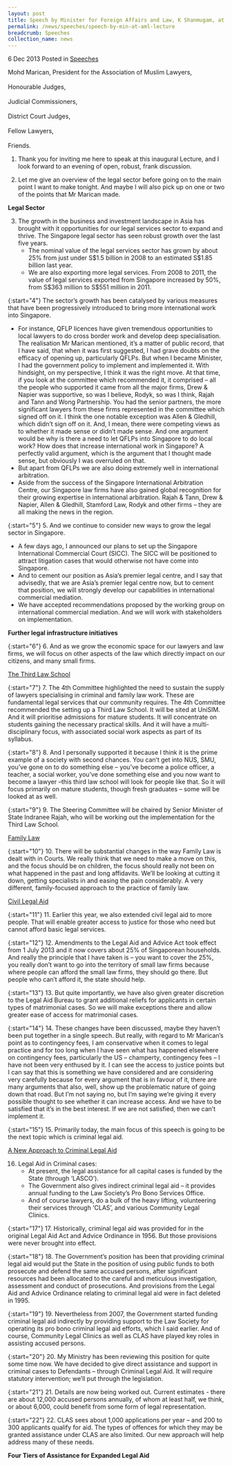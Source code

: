 ```yaml
---
layout: post
title: Speech by Minister for Foreign Affairs and Law, K Shanmugam, at the Association of Muslim Lawyers’ Inaugural Lecture
permalink: /news/speeches/speech-by-min-at-aml-lecture
breadcrumb: Speeches
collection_name: news
---
```


6 Dec 2013 Posted in [Speeches](/news/speeches)

Mohd Marican, President for the Association of Muslim Lawyers,
<br>  
Honourable Judges,
<br>  
Judicial Commissioners,
<br>  
District Court Judges,
<br>  
Fellow Lawyers,
<br>  
Friends.


1. Thank you for inviting me here to speak at this inaugural Lecture, and I look forward to an evening of open, robust, frank discussion.


2. Let me give an overview of the legal sector before going on to the main point I want to make tonight. And maybe I will also pick up on one or two of the points that Mr Marican made.


**Legal Sector**

<ol start="3">
<li>The growth in the business and investment landscape in Asia has brought with it opportunities for our legal services sector to expand and thrive. The Singapore legal sector has seen robust growth over the last five years. 

<ul>
<li>The nominal value of the legal services sector has grown by about 25% from just under S$1.5 billion in 2008 to an estimated S$1.85 billion last year.</li>  
<li>We are also exporting more legal services. From 2008 to 2011, the value of legal services exported from Singapore increased by 50%, from S$363 million to S$551 million in 2011.</li>
</ul>
  
</li>
</ol>

{:start="4"}
The sector’s growth has been catalysed by various measures that have been progressively introduced to bring more international work into Singapore.

<ul>
<li>For instance, QFLP licences have given tremendous opportunities to local lawyers to do cross     border work and develop deep specialisation. The realisation Mr Marican mentioned, it’s a matter of public record, that I have said, that when it was first suggested, I had grave doubts on the efficacy of opening up, particularly QFLPs. But when I became Minister, I had the government policy to implement and  implemented it. With hindsight, on my perspective, I think it was the right move. At that time, if you look at the committee which recommended it, it comprised – all the people who supported it came from all the major firms, Drew & Napier was supportive, so was I believe, Rodyk, so was I think, Rajah and Tann and Wong Partnership. You had the senior partners, the more significant lawyers from these firms represented in the committee which signed off on it. I think the one notable exception was Allen & Gledhill, which didn’t sign off on it. And, I mean, there were competing views as to whether it made sense or didn’t made sense. And one argument would be why is there a need to let QFLPs into Singapore to do local work? How does that increase international work in Singapore? A perfectly valid argument, which is the argument that I thought made sense, but obviously I was overruled on that.</li>

<li>But apart from QFLPs we are also doing extremely well in international arbitration.</li>

<li>Aside from the success of the Singapore International Arbitration Centre, our Singapore law firms have also gained global recognition for their growing expertise in international arbitration. Rajah & Tann, Drew & Napier, Allen & Gledhill, Stamford Law, Rodyk and other firms – they are all making the news in the region. </li>
</ul>

{:start="5"}
5. And we continue to consider new ways to grow the legal sector in Singapore.

<ul>
<li>A few days ago, I announced our plans to set up the Singapore International Commercial Court (SICC). The SICC will be positioned to attract litigation cases that would otherwise not have come into Singapore.</li>

<li>And to cement our position as Asia’s premier legal centre, and I say that advisedly, that we are   Asia’s premier legal centre now, but to cement that position, we will strongly develop our capabilities in international commercial mediation. </li>

<li>We have accepted recommendations proposed by the working group on international commercial mediation. And we will work with stakeholders on implementation. </li>  
</ul>


**Further legal infrastructure initiatives**

{:start="6"}
6. And as we grow the economic space for our lawyers and law firms, we will focus on other aspects of the law which directly impact on our citizens, and many small firms.

<u>The Third Law School</u>

{:start="7"}
7. The 4th Committee highlighted the need to sustain the supply of lawyers specialising in criminal and family law work.  These are fundamental legal services that our community requires. The 4th Committee recommended the setting up a Third Law School. It will be sited at UniSIM. And it will prioritise admissions for mature students. It will concentrate on students gaining the necessary practical skills. And it will have a multi-disciplinary focus, with associated social work aspects as part of its syllabus.

{:start="8"}
8. And I personally supported it because I think it is the prime example of a society with second chances. You can’t get into NUS, SMU, you’ve gone on to do something else – you’ve become a police officer, a teacher, a social worker, you’ve done something else and you now want to become a lawyer –this third law school will look for people like that. So it will focus primarily on mature students, though fresh graduates – some will be looked at as well.

{:start="9"}
9. The Steering Committee will be chaired by Senior Minister of State Indranee Rajah, who will be working out the implementation for the Third Law School.

<u>Family Law</u>

{:start="10"}
10. There will be substantial changes in the way Family Law is dealt with in Courts. We really think that we need to make a move on this, and the focus should be on children, the focus should really not been on what happened in the past and long affidavits. We’ll be looking at cutting it down, getting specialists in and easing the pain considerably. A very different, family-focused approach to the practice of family law.

<u>Civil Legal Aid</u>

{:start="11"}
11. Earlier this year, we also extended civil legal aid to more people. That will enable greater access to justice for those who need but cannot afford basic legal services.

{:start="12"}
12. Amendments to the Legal Aid and Advice Act took effect from 1 July 2013 and it now covers about 25% of Singaporean households. And really the principle that I have taken is – you want to cover the 25%, you really don’t want to go into the territory of small law firms because where people can afford the small law firms, they should go there. But people who can’t afford it, the state should help.

{:start="13"}
13. But quite importantly, we have also given greater discretion to the Legal Aid Bureau to grant additional reliefs for applicants in certain types of matrimonial cases. So we will make exceptions there and allow greater ease of access for matrimonial cases.

{:start="14"}
14. These changes have been discussed, maybe they haven’t been put together in a single speech. But really, with regard to Mr Marican’s point as to contingency fees, I am conservative when it comes to legal practice and for too long when I have seen what has happened elsewhere on contingency fees, particularly the US – champerty, contingency fees – I have not been very enthused by it. I can see the access to justice points but I can say that this is something we have considered and are considering very carefully because for every argument that is in favour of it, there are many arguments that also, well, show up the problematic nature of going down that road. But I’m not saying no, but I’m saying we’re giving it every possible thought to see whether it can increase access. And we have to be satisfied that it’s in the best interest. If we are not satisfied, then we can’t implement it.

{:start="15"}
15. Primarily today, the main focus of this speech is going to be the next topic which is criminal legal aid. 

<u>A New Approach to Criminal Legal Aid</u>

<ol start="16">
<li> Legal Aid in Criminal cases:

<ul>
<li>At present, the legal assistance for all capital cases is funded by the State (through ‘LASCO’).</li>

<li>The Government also gives indirect criminal legal aid – it provides annual funding to the Law Society’s Pro Bono Services Office.</li>

<li>And of course lawyers, do a bulk of the heavy lifting, volunteering their services through ‘CLAS’, and various Community Legal</li> Clinics. 
</ul>  

</li>  
</ol>

{:start="17"}
17. Historically, criminal legal aid was provided for in the original Legal Aid Act and Advice Ordinance in 1956. But those provisions were never brought into effect.

{:start="18"}
18. The Government’s position has been that providing criminal legal aid would put the State in the position of using public funds to both prosecute and defend the same accused persons, after significant resources had been allocated to the careful and meticulous investigation, assessment and conduct of prosecutions. And provisions from the Legal Aid and Advice Ordinance relating to criminal legal aid were in fact deleted in 1995.

{:start="19"}
19. Nevertheless from 2007, the Government started funding criminal legal aid indirectly by providing support to the Law Society for operating its pro bono criminal legal aid efforts, which I said earlier. And of course, Community Legal Clinics as well as CLAS have played key roles in assisting accused persons.

{:start="20"}
20. My Ministry has been reviewing this position for quite some time now. We have decided to give direct assistance and support in criminal cases to Defendants – through Criminal Legal Aid. It will require statutory intervention; we’ll put through the legislation.

{:start="21"}
21. Details are now being worked out. Current estimates - there are about 12,000 accused persons annually, of whom at least half, we think, or about 6,000, could benefit from some form of legal representation.

{:start="22"}
22. CLAS sees about 1,000 applications per year – and 200 to 300 applicants qualify for aid. The types of offences for which they may be granted assistance under CLAS are also limited. Our new approach will help address many of these needs.

**Four Tiers of Assistance for Expanded Legal Aid**

